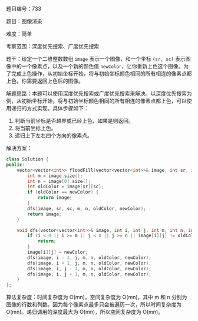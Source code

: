 题目编号：733

题目：图像渲染

难度：简单

考察范围：深度优先搜索、广度优先搜索

题干：给定一个二维整数数组 `image` 表示一个图像，和一个坐标 `(sr, sc)` 表示图像中的一个像素点，以及一个新的颜色值 `newColor`，让你重新上色这个图像。为了完成上色操作，从初始坐标开始，将与初始坐标颜色相同的所有相连的像素点都上色。你需要返回上色后的图像。

解题思路：本题可以使用深度优先搜索或广度优先搜索来解决。以深度优先搜索为例，从初始坐标开始，将与初始坐标颜色相同的所有相连的像素点都上色，可以使用递归的方式实现。具体步骤如下：

1. 判断当前坐标是否越界或已经上色，如果是则返回。
2. 将当前坐标上色。
3. 递归上下左右四个方向的像素点。

解决方案：

```cpp
class Solution {
public:
    vector<vector<int>> floodFill(vector<vector<int>>& image, int sr, int sc, int newColor) {
        int m = image.size();
        int n = image[0].size();
        int oldColor = image[sr][sc];
        if (oldColor == newColor) {
            return image;
        }
        dfs(image, sr, sc, m, n, oldColor, newColor);
        return image;
    }

    void dfs(vector<vector<int>>& image, int i, int j, int m, int n, int oldColor, int newColor) {
        if (i < 0 || i >= m || j < 0 || j >= n || image[i][j] != oldColor) {
            return;
        }
        image[i][j] = newColor;
        dfs(image, i - 1, j, m, n, oldColor, newColor);
        dfs(image, i + 1, j, m, n, oldColor, newColor);
        dfs(image, i, j - 1, m, n, oldColor, newColor);
        dfs(image, i, j + 1, m, n, oldColor, newColor);
    }
};
```

算法复杂度：时间复杂度为 O(mn)，空间复杂度为 O(mn)，其中 m 和 n 分别为图像的行数和列数。因为每个像素点最多只会被遍历一次，所以时间复杂度为 O(mn)。递归调用的深度最大为 O(mn)，所以空间复杂度为 O(mn)。